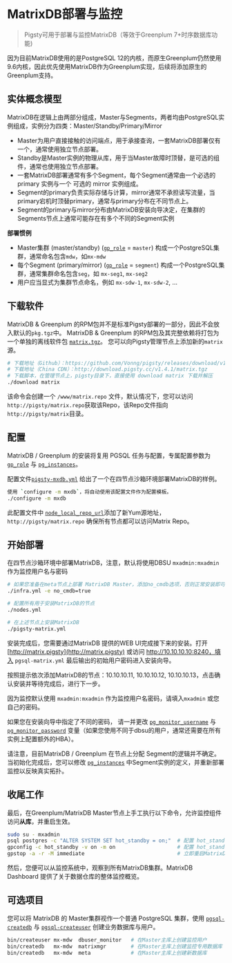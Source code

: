 # MatrixDB部署与监控

> Pigsty可用于部署与监控MatrixDB（等效于Greenplum 7+时序数据库功能)

因为目前MatrixDB使用的是PostgreSQL 12的内核，而原生Greenplum仍然使用9.6内核，因此优先使用MatrixDB作为Greenplum实现，后续将添加原生的Greenplum支持。



## 实体概念模型

MatrixDB在逻辑上由两部分组成，Master与Segments，两者均由PostgreSQL实例组成，实例分为四类：Master/Standby/Primary/Mirror

* Master为用户直接接触的访问端点，用于承接查询，一套MatrixDB部署仅有一个，通常使用独立节点部署。
* Standby是Master实例的物理从库，用于当Master故障时顶替，是可选的组件，通常也使用独立节点部署。
* 一套MatrixDB部署通常有多个Segment，每个Segment通常由一个必选的 primary 实例与一个 可选的 mirror 实例组成。
* Segment的primary负责实际存储与计算，mirror通常不承担读写流量，当primary宕机时顶替primary，通常与primary分布在不同节点上。
* Segment的primary与mirror分布由MatrixDB安装向导决定，在集群的Segments节点上通常可能存在有多个不同的Segment实例

**部署惯例**
* Master集群 (master/standby) ([`gp_role`](v-pgsql.md#gp_role) = `master`) 构成一个PostgreSQL集群，通常命名包含`mdw`，如`mx-mdw`
* 每个Segment (primary/mirror)  ([`gp_role`](v-pgsql.md#gp_role) = `segment`) 构成一个PostgreSQL集群，通常集群命名包含`seg`，如 `mx-seg1`, `mx-seg2`
* 用户应当显式为集群节点命名，例如 `mx-sdw-1`, `mx-sdw-2`, ...



## 下载软件

MatrixDB & Greenplum 的RPM包并不是标准Pigsty部署的一部分，因此不会放入默认的`pkg.tgz`中。
MatrixDB & Greenplum 的RPM包及其完整依赖将打包为一个单独的离线软件包 [`matrix.tgz`](https://github.com/Vonng/pigsty/releases/download/v1.4.1/matrix.tgz)。
您可以向Pigsty管理节点上添加新的`matrix`源。

```bash
# 下载地址（Github）：https://github.com/Vonng/pigsty/releases/download/v1.4.1/matrix.tgz
# 下载地址（China CDN）：http://download.pigsty.cc/v1.4.1/matrix.tgz
# 下载脚本，在管理节点上，pigsty目录下，直接使用 download matrix 下载并解压
./download matrix
```

该命令会创建一个 `/www/matrix.repo` 文件，默认情况下，您可以访问`http://pigsty/matrix.repo`获取该Repo，该Repo文件指向 `http://pigsty/matrix`目录。





## 配置

MatrixDB / Greenplum 的安装将复用 PGSQL 任务与配置，专属配置参数为 [`gp_role`](v-pgsql.md#gp_role) 与 [`pg_instances`](v-pgsql.md#pg_instances)。

配置文件[`pigsty-mxdb.yml`](https://github.com/Vonng/pigsty/blob/master/files/conf/pigsty-mxdb.yml) 给出了一个在四节点沙箱环境部署MatrixDB的样例。

```bash
使用 `configure -m mxdb`，将自动使用该配置文件作为配置模板。
./configure -m mxdb
```

此配置文件中 [`node_local_repo_url`](v-nodes.md#node_local_repo_url)添加了新Yum源地址，`http://pigsty/matrix.repo` 确保所有节点都可以访问Matrix Repo。




## 开始部署

在四节点沙箱环境中部署MatrixDB，注意，默认将使用DBSU `mxadmin:mxadmin` 作为监控用户名与密码

```bash
# 如果您准备在meta节点上部署 MatrixDB Master，添加no_cmdb选项，否则正常安装即可。
./infra.yml -e no_cmdb=true   

# 配置所有用于安装MatrixDB的节点
./nodes.yml

# 在上述节点上安装MatrixDB
./pigsty-matrix.yml
```

安装完成后，您需要通过MatrixDB 提供的WEB UI完成接下来的安装。打开 [http://matrix.pigsty](http://matrix.pigsty) 或访问 http://10.10.10.10:8240，填入 `pgsql-matrix.yml` 最后输出的初始用户密码进入安装向导。 

按照提示依次添加MatrixDB的节点：10.10.10.11, 10.10.10.12, 10.10.10.13，点击确认安装并等待完成后，进行下一步。

因为监控默认使用 `mxadmin:mxadmin` 作为监控用户名密码，请填入`mxadmin` 或您自己的密码。 

如果您在安装向导中指定了不同的密码， 请一并更改 [`pg_monitor_username`](v-pgsql.md#pg_monitor_username) 与 [`pg_monitor_password`](v-pgsql.md#pg_monitor_password) 变量（如果您使用不同于dbsu的用户，通常还需要在所有实例上配置额外的HBA）。

请注意，目前MatrixDB / Greenplum 在节点上分配 Segment的逻辑并不确定。当初始化完成后，您可以修改 [`pg_instances`](v-pgsql.md#pg_instances) 中Segment实例的定义，并重新部署监控以反映真实拓扑。




## 收尾工作

最后，在Greenplum/MatrixDB Master节点上手工执行以下命令，允许监控组件访问**从库**，并重启生效。

```bash
sudo su - mxadmin
psql postgres -c "ALTER SYSTEM SET hot_standby = on;"  # 配置 hot_standby=on 以允许从库查询
gpconfig -c hot_standby -v on -m on                    # 配置 hot_standby=on 以允许从库查询
gpstop -a -r -M immediate                              # 立即重启MatrixDB以生效
```

然后，您便可以从监控系统中，观察到所有MatrixDB集群。MatrixDB Dashboard 提供了关于数据仓库的整体监控概览。



## 可选项目

您可以将 MatrixDB 的 Master集群视作一个普通 PostgreSQL 集群，使用 [`pgsql-createdb`](p-pgsql.md#pgsql-createdb) 与 [`pgsql-createuser`](p-pgsql.md#pgsql-createuser) 创建业务数据库与用户。

```bash
bin/createuser mx-mdw  dbuser_monitor   # 在Master主库上创建监控用户
bin/createdb   mx-mdw  matrixmgr        # 在Master主库上创建监控专用数据库
bin/createdb   mx-mdw  meta             # 在Master主库上创建新数据库
```



